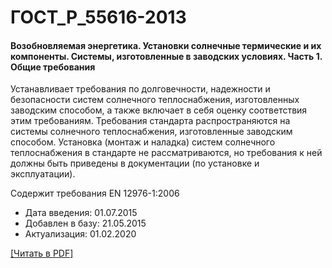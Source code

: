 # ГОСТ_Р_55616-2013

#### Возобновляемая энергетика. Установки солнечные термические и их компоненты. Системы, изготовленные в заводских условиях. Часть 1. Общие требования

Устанавливает требования по долговечности, надежности и безопасности систем солнечного теплоснабжения, изготовленных заводским способом, а также включает в себя оценку соответствия этим требованиям. Требования стандарта распространяются на системы солнечного теплоснабжения, изготовленные заводским способом. Установка (монтаж и наладка) систем солнечного теплоснабжения в стандарте не рассматриваются, но требования к ней должны быть приведены в документации (по установке и эксплуатации).

Содержит требования EN 12976-1:2006

- Дата введения: 01.07.2015
- Добавлен в базу: 21.05.2015
- Актуализация: 01.02.2020

<a onclick="openFileCallback('https://standartgost.ru/g/ГОСТ_Р_55616-2013.pdf', 'ГОСТ_Р_55616-2013.pdf');" href="#">[Читать в PDF]</a>